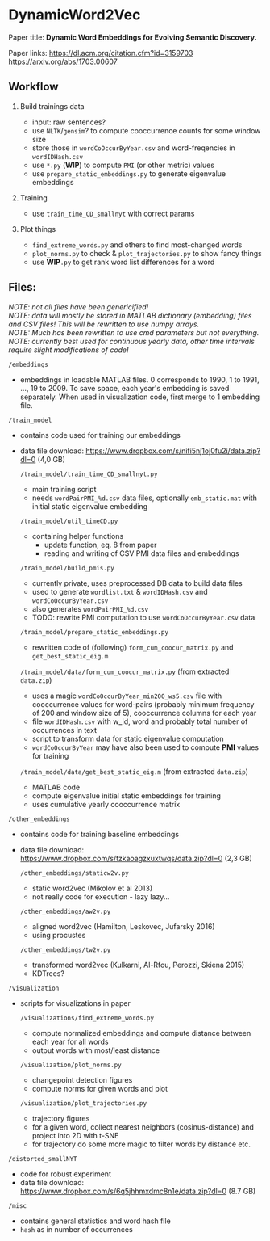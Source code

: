 DynamicWord2Vec
===============

Paper title:
**Dynamic Word Embeddings for Evolving Semantic Discovery.**

Paper links:
https://dl.acm.org/citation.cfm?id=3159703
https://arxiv.org/abs/1703.00607

## Workflow

1. Build trainings data
   - input: raw sentences?
   - use `NLTK`/`gensim`? to compute cooccurrence counts for some window size
   - store those in `wordCoOccurByYear.csv` and word-freqencies in `wordIDHash.csv`
   - use `*.py` (**WIP**) to compute `PMI` (or other metric) values
   - use `prepare_static_embeddings.py` to generate eigenvalue embeddings

2. Training
   - use `train_time_CD_smallnyt` with correct params

3. Plot things
   - `find_extreme_words.py` and others to find most-changed words
   - `plot_norms.py` to check & `plot_trajectories.py` to show fancy things
   - use **WIP**`.py` to get rank word list differences for a word


## Files:

_NOTE: not all files have been genericified!_  
_NOTE: data will mostly be stored in MATLAB dictionary (embedding) files and CSV files! This will be rewritten to use numpy arrays._  
_NOTE: Much has been rewritten to use cmd parameters but not everything._  
_NOTE: currently best used for continuous yearly data, other time intervals require slight modifications of code!_  

`/embeddings`
 - embeddings in loadable MATLAB files. 0 corresponds to 1990, 1 to 1991, ..., 19 to 2009.
 To save space, each year's embedding is saved separately. When used in visualization code, first merge to 1 embedding file.
 
`/train_model`
 - contains code used for training our embeddings
 - data file download: https://www.dropbox.com/s/nifi5nj1oj0fu2i/data.zip?dl=0 (4,0 GB)
 
    `/train_model/train_time_CD_smallnyt.py`
     - main training script
     - needs `wordPairPMI_%d.csv` data files, optionally `emb_static.mat` with initial static eigenvalue embedding

    `/train_model/util_timeCD.py`
     - containing helper functions 
       - update function, eq. 8 from paper
       - reading and writing of CSV PMI data files and embeddings

    `/train_model/build_pmis.py`
     - currently private, uses preprocessed DB data to build data files
     - used to generate `wordlist.txt` & `wordIDHash.csv` and `wordCoOccurByYear.csv`
     - also generates `wordPairPMI_%d.csv`
     - TODO: rewrite PMI computation to use `wordCoOccurByYear.csv` data

    `/train_model/prepare_static_embeddings.py`
     - rewritten code of (following) `form_cum_coocur_matrix.py` and `get_best_static_eig.m`

    `/train_model/data/form_cum_coocur_matrix.py` (from extracted `data.zip`)
     - uses a magic `wordCoOccurByYear_min200_ws5.csv` file with cooccurrence values for word-pairs (probably minimum frequency of 200 and window size of 5), cooccurrence columns for each year
     - file `wordIDHash.csv` with w_id, word and probably total number of occurrences in text
     - script to transform data for static eigenvalue computation
     - `wordCoOccurByYear` may have also been used to compute **PMI** values for training

    `/train_model/data/get_best_static_eig.m` (from extracted `data.zip`)
     - MATLAB code
     - compute eigenvalue initial static embeddings for training
     - uses cumulative yearly cooccurrence matrix

`/other_embeddings`
 - contains code for training baseline embeddings
 - data file download: https://www.dropbox.com/s/tzkaoagzxuxtwqs/data.zip?dl=0 (2,3 GB)
 
   `/other_embeddings/staticw2v.py`
    - static word2vec (Mikolov et al 2013)
    - not really code for execution - lazy lazy...
    
   `/other_embeddings/aw2v.py`
    - aligned word2vec (Hamilton, Leskovec, Jufarsky 2016)
    - using procustes
    
   `/other_embeddings/tw2v.py`
    - transformed word2vec (Kulkarni, Al-Rfou, Perozzi, Skiena 2015)
    - KDTrees?
    
`/visualization`
 - scripts for visualizations in paper

   `/visualizations/find_extreme_words.py`
    - compute normalized embeddings and compute distance between each year for all words
    - output words with most/least distance
 
   `/visualization/plot_norms.py`
    - changepoint detection figures
    - compute norms for given words and plot
    
   `/visualization/plot_trajectories.py`
    - trajectory figures
    - for a given word, collect nearest neighbors (cosinus-distance) and project into 2D with t-SNE
    - for trajectory do some more magic to filter words by distance etc.
    
`/distorted_smallNYT`
 - code for robust experiment
 - data file download: https://www.dropbox.com/s/6q5jhhmxdmc8n1e/data.zip?dl=0 (8.7 GB)
 
`/misc`
 - contains general statistics and word hash file
 - `hash` as in number of occurrences
